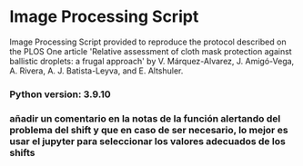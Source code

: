 # Image Processing Script
Image Processing Script provided to reproduce the protocol described on the PLOS One article 'Relative assessment of cloth mask protection against ballistic droplets: a frugal approach' by V. Márquez-Alvarez, J. Amigó-Vega, A. Rivera, A. J. Batista-Leyva, and E. Altshuler.

### Python version: 3.9.10


### añadir un comentario en la notas de la función alertando del problema del shift y que en caso de ser necesario, lo mejor es usar el jupyter para seleccionar los valores adecuados de los shifts

